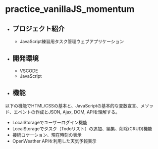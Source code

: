 # practice_vanillaJS_momentum

* ## プロジェクト紹介
  * JavaScript練習用タスク管理ウェブアプリケーション

- ## 開発環境
  - VSCODE
  - JavaScript

+ ## 機能
 以下の機能でHTML/CSSの基本と、JavaScriptの基本的な変数宣言、メソッド、エベントの作成とJSON, Ajax, DOM, APIを理解する。
  + LocalStorageでユーザーログイン機能
  + LocalStorageでタスク（Todoリスト）の追加、編集、削除(CRUD)機能
  + 接続ロケーション、現在時刻の表示
  + OpenWeather APIを利用した天気予報表示
